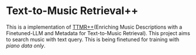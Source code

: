 # Text-to-Music Retrieval++ 

This is a implementation of [TTMR++](#)(Enriching Music Descriptions with a Finetuned-LLM and Metadata for Text-to-Music Retrieval). This project aims to search music with text query. 
This is being finetuned for training with *piano data only*.

<!-- 
> [**Enriching Music Descriptions with a Finetuned-LLM and Metadata for Text-to-Music Retrieval**](#)

> SeungHeon Doh, Minhee Lee, Dasaem Jeong and Juhan Nam 
> IEEE International Conference on Acoustics, Speech and Signal Processing (ICASSP) 2024 
 -->
